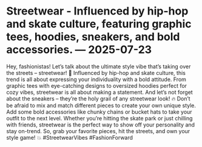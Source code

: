 # Streetwear - Influenced by hip-hop and skate culture, featuring graphic tees, hoodies, sneakers, and bold accessories. — 2025-07-23

Hey, fashionistas! Let’s talk about the ultimate style vibe that’s taking over the streets – streetwear! 🌟 Influenced by hip-hop and skate culture, this trend is all about expressing your individuality with a bold attitude. From graphic tees with eye-catching designs to oversized hoodies perfect for cozy vibes, streetwear is all about making a statement. And let’s not forget about the sneakers – they’re the holy grail of any streetwear look! 🔥 Don’t be afraid to mix and match different pieces to create your own unique style. Add some bold accessories like chunky chains or bucket hats to take your outfit to the next level. Whether you’re hitting the skate park or just chilling with friends, streetwear is the perfect way to show off your personality and stay on-trend. So, grab your favorite pieces, hit the streets, and own your style game! 💥 #StreetwearVibes #FashionForward